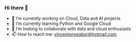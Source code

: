 ### Hi there 👋

- 🔭 I’m currently working on Cloud, Data and AI projects
- 🌱 I’m currently learning Python and Google Cloud
- 👯 I’m looking to collaborate with data and cloud enthusiasts
- 📫 How to reach me: vincentonyeabor@hotmail.com


<!--
**VincentOnyeabor/Vincentonyeabor** is a ✨ _special_ ✨ repository because its `README.md` (this file) appears on your GitHub profile.

Here are some ideas to get you started:

- 🔭 I’m currently working on ...
- 🌱 I’m currently learning ...
- 👯 I’m looking to collaborate on ...
- 🤔 I’m looking for help with ...
- 💬 Ask me about ...
- 📫 How to reach me: ...
- 😄 Pronouns: ...
- ⚡ Fun fact: ...
-->
